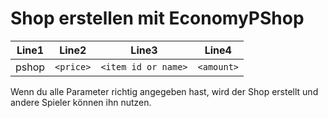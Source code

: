 # Shop erstellen mit EconomyPShop

| Line1 | Line2 | Line3 | Line4 |
| :---: | :---: | :---: | :---: |
| pshop | `<price>` | `<item id or name>` | `<amount>` |

Wenn du alle Parameter richtig angegeben hast, wird der Shop erstellt und andere Spieler können ihn nutzen.